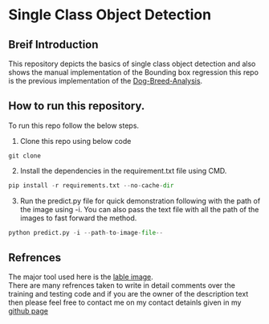 # Single Class Object Detection
## Breif Introduction
This repository depicts the basics of single class object detection and also shows the manual implementation of the Bounding box regression this repo is the previous implementation of the [Dog-Breed-Analysis](https://github.com/sarthak7509/Dog_breed_analysis).

## How to run this repository.
To run this repo follow the below steps.<br>
1. Clone this repo using below code
```
git clone 
```
2. Install the dependencies in the requirement.txt file using CMD.
```python
pip install -r requirements.txt --no-cache-dir
```
3. Run the predict.py file for quick demonstration following with the path of the image using -i. You can also pass the text file with all the path of the images to fast forward the method.
```python
python predict.py -i --path-to-image-file--
```

## Refrences
The major tool used here is the [lable image](https://github.com/tzutalin/labelImg).</br>
There are many refrences taken to write in detail comments over the training and testing code and if you are the owner of the description text then please feel free to contact me on my contact detainls given in my [github page](https://github.com/sarthak7509)